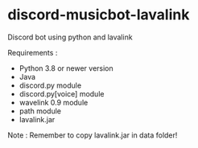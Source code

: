 # discord-musicbot-lavalink
Discord bot using python and lavalink

Requirements : 
- Python 3.8 or newer version
- Java
- discord.py module
- discord.py[voice] module
- wavelink 0.9 module
- path module
- lavalink.jar

Note : 
Remember to copy lavalink.jar in data folder!
